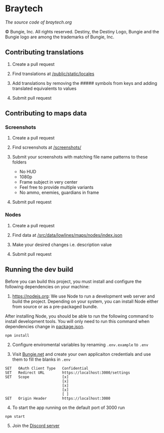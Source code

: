 # Braytech
_The source code of braytech.org_

© Bungie, Inc. All rights reserved. Destiny, the Destiny Logo, Bungie and the Bungie logo are among the trademarks of Bungie, Inc.

## Contributing translations

1.  Create a pull request

2.  Find translations at [/public/static/locales](https://github.com/justrealmilk/braytech.org/tree/master/public/static/locales)

3.  Add translations by removing the ##### symbols from keys and adding translated equivalents to values

4.  Submit pull request

## Contributing to maps data

### Screenshots

1.  Create a pull request

2.  Find screenshots at [/screenshots/](https://github.com/justrealmilk/braytech.org/tree/master/screenshots/)

3.  Submit your screenshots with matching file name patterns to these folders
    *  No HUD
    *  1080p
    *  Frame subject in very center
    *  Feel free to provide multiple variants
    *  No ammo, enemies, guardians in frame

4.  Submit pull request

### Nodes

1.  Create a pull request

2.  Find data at [/src/data/lowlines/maps/nodes/index.json](https://github.com/justrealmilk/braytech.org/tree/master/src/data/lowlines/maps/nodes/index.json)

3.  Make your desired changes i.e. description value

4.  Submit pull request

## Running the dev build

Before you can build this project, you must install and configure the following dependencies on your machine:

1.  https://nodejs.org: We use Node to run a development web server and build the project.
    Depending on your system, you can install Node either from source or as a pre-packaged bundle.

After installing Node, you should be able to run the following command to install development tools.
You will only need to run this command when dependencies change in [package.json](package.json).
```
npm install
```
2.  Configure enviromental variables by renaming `.env.example` to `.env`

3.  Visit [Bungie.net](https://www.bungie.net/en/Application/Create) and create your own applicaiton credentials and use them to fill the blanks in `.env`
```
SET   OAuth Client Type   Confidential
SET   Redirect URL        https://localhost:3000/settings
SET   Scope               [x]
                          [x]
                          [x]
                          [x]
                          [ ]
SET   Origin Header       https://localhost:3000
```
4.  To start the app running on the default port of 3000 run 
```
npm start
```
5.  Join the [Discord server](https://discordapp.com/invite/Y68xDsG)

